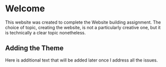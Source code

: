 # Welcome
This website was created to complete the Website building assignment. The choice of topic, creating the website, is not a particularly creative one, but it is technically a clear topic nonetheless.
## Adding the Theme
Here is additional text that will be added later once I address all the issues.
